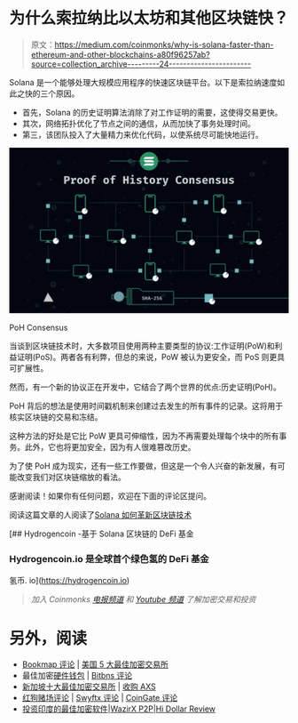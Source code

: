 # 为什么索拉纳比以太坊和其他区块链快？

> 原文：<https://medium.com/coinmonks/why-is-solana-faster-than-ethereum-and-other-blockchains-a80f96257ab?source=collection_archive---------24----------------------->

Solana 是一个能够处理大规模应用程序的快速区块链平台。以下是索拉纳速度如此之快的三个原因。

*   首先，Solana 的历史证明算法消除了对工作证明的需要，这使得交易更快。
*   其次，网络拓扑优化了节点之间的通信，从而加快了事务处理时间。
*   第三，该团队投入了大量精力来优化代码，以使系统尽可能快地运行。

![](img/3712aae0e5fca4c900e954f93f3fb06a.png)

PoH Consensus

当谈到区块链技术时，大多数项目使用两种主要类型的协议:工作证明(PoW)和利益证明(PoS)。两者各有利弊，但总的来说，PoW 被认为更安全，而 PoS 则更具可扩展性。

然而，有一个新的协议正在开发中，它结合了两个世界的优点:历史证明(PoH)。

PoH 背后的想法是使用时间戳机制来创建过去发生的所有事件的记录。这将用于核实区块链的交易和冻结。

这种方法的好处是它比 PoW 更具可伸缩性，因为不再需要处理每个块中的所有事务。此外，它也将更加安全，因为有人很难篡改历史。

为了使 PoH 成为现实，还有一些工作要做，但这是一个令人兴奋的新发展，有可能改变我们对区块链缩放的看法。

感谢阅读！如果你有任何问题，欢迎在下面的评论区提问。

阅读这篇文章的人阅读了[Solana 如何革新区块链技术](/@hydrogencoin/how-solana-is-revolutionizing-blockchain-technology-6344dd9fa199)

 [## Hydrogencoin -基于 Solana 区块链的 DeFi 基金

### Hydrogencoin.io 是全球首个绿色氢的 DeFi 基金

氢币. io](https://hydrogencoin.io) 

> *加入 Coinmonks* [*电报频道*](https://t.me/coincodecap) *和* [*Youtube 频道*](https://www.youtube.com/c/coinmonks/videos) *了解加密交易和投资*

# 另外，阅读

*   [Bookmap 评论](https://coincodecap.com/bookmap-review-2021-best-trading-software) | [美国 5 大最佳加密交易所](https://coincodecap.com/crypto-exchange-usa)
*   最佳加密[硬件钱包](/coinmonks/hardware-wallets-dfa1211730c6) | [Bitbns 评论](/coinmonks/bitbns-review-38256a07e161)
*   [新加坡十大最佳加密交易所](https://coincodecap.com/crypto-exchange-in-singapore) | [收购 AXS](https://coincodecap.com/buy-axs-token)
*   [红狗赌场评论](https://coincodecap.com/red-dog-casino-review) | [Swyftx 评论](https://coincodecap.com/swyftx-review) | [CoinGate 评论](https://coincodecap.com/coingate-review)
*   [投资印度的最佳加密软件](https://coincodecap.com/best-crypto-to-invest-in-india-in-2021)|[WazirX P2P](https://coincodecap.com/wazirx-p2p)|[Hi Dollar Review](https://coincodecap.com/hi-dollar-review)